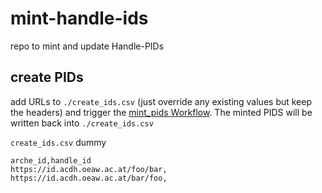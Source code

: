 # mint-handle-ids
repo to mint and update Handle-PIDs


## create PIDs

add URLs to `./create_ids.csv` (just override any existing values but keep the headers) and trigger the [mint_pids Workflow](https://github.com/acdh-oeaw/mint-handle-ids/actions/workflows/mint_pids.yml). The minted PIDS will be written back into `./create_ids.csv`


`create_ids.csv` dummy

```csv
arche_id,handle_id
https://id.acdh.oeaw.ac.at/foo/bar,
https://id.acdh.oeaw.ac.at/bar/foo,
```